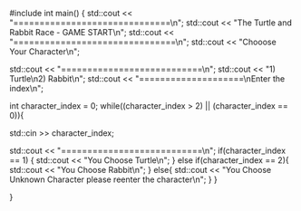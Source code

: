 #include<iostream>
int main()
{
  std::cout << "==============================\n";
  std::cout << "The Turtle and Rabbit Race - GAME START\n";
  std::cout << "===============================\n";
  std::cout << "Chooose Your Character\n";

 std::cout << "===========================\n";
 std::cout << "1) Turtle\n2) Rabbit\n";
 std::cout << "====================\nEnter the index\n";
 
 int character_index = 0;
 while((character_index > 2) || (character_index == 0)){
 
 std::cin >> character_index;

  std::cout << "===========================\n";
if(character_index == 1)
{
std::cout << "You Choose Turtle\n";
}
else if(character_index == 2){
  std::cout << "You Choose Rabbit\n";
}
else{
  std::cout << "You Choose Unknown Character please reenter the character\n";
}
}
 
}
